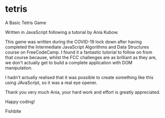 # tetris
A Basic Tetris Game

Written in JavaScript following a tutorial by Ania Kubow.

This game was written during the COVID-19 lock down after having completed the Intermediate JavaScript Algorithms and Data Structures course on FreeCodeCamp. I found it a fantastic tutorial to follow on from that course because, whilst the FCC challenges are as brilliant as they are, we don't actually get to build a complete application with DOM manipulation.

I hadn't actually realised that it was possible to create something like this using JAvaScript, so it was a real eye opener.

Thank you very much Ania, your hard work and effort is greatly appreciated.

Happy coding!

Fishbite
